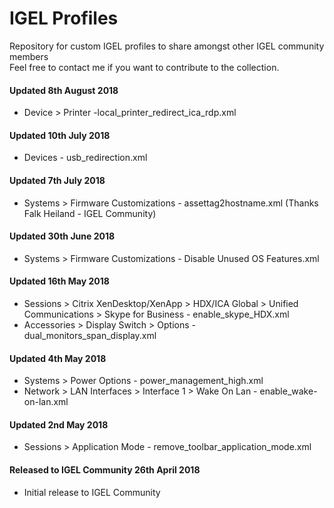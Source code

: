 # IGEL Profiles
Repository for custom IGEL profiles to share amongst other IGEL community members <br />
Feel free to contact me if you want to contribute to the collection. <br />

#### Updated 8th August 2018 <br />
- Device > Printer -local_printer_redirect_ica_rdp.xml

#### Updated 10th July 2018 <br />
- Devices - usb_redirection.xml 

#### Updated 7th July 2018 <br />
- Systems > Firmware Customizations - assettag2hostname.xml (Thanks Falk Heiland - IGEL Community) <br />

#### Updated 30th June 2018 <br />
- Systems > Firmware Customizations - Disable Unused OS Features.xml <br />

#### Updated 16th May 2018 <br />
- Sessions > Citrix XenDesktop/XenApp > HDX/ICA Global > Unified Communications > Skype for Business - enable_skype_HDX.xml <br />
- Accessories > Display Switch > Options - dual_monitors_span_display.xml

#### Updated 4th May 2018 <br />
- Systems > Power Options - power_management_high.xml <br />
- Network > LAN Interfaces > Interface 1 > Wake On Lan - enable_wake-on-lan.xml

#### Updated 2nd May 2018 <br />
- Sessions > Application Mode - remove_toolbar_application_mode.xml <br />

#### Released to IGEL Community 26th April 2018 <br />
- Initial release to IGEL Community
